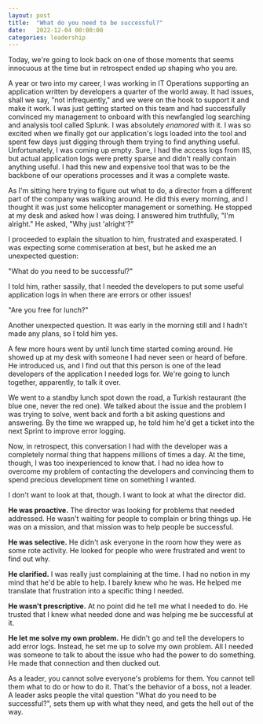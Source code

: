```yaml
---
layout: post
title:  "What do you need to be successful?"
date:   2022-12-04 00:00:00
categories: leadership
---
```

Today, we're going to look back on one of those moments that seems innocuous at the time but in retrospect ended up shaping who you are.

A year or two into my career, I was working in IT Operations supporting an application written by developers a quarter of the world away. It had issues, shall we say, "not infrequently," and we were on the hook to support it and make it work. I was just getting started on this team and had successfully convinced my management to onboard with this newfangled log searching and analysis tool called Splunk. I was absolutely *enamored* with it. I was so excited when we finally got our application's logs loaded into the tool and spent few days just digging through them trying to find anything useful. Unfortunately, I was coming up empty. Sure, I had the access logs from IIS, but actual application logs were pretty sparse and didn't really contain anything useful. I had this new and expensive tool that was to be the backbone of our operations processes and it was a complete waste.

As I'm sitting here trying to figure out what to do, a director from a different part of the company was walking around. He did this every morning, and I thought it was just some helicopter management or something. He stopped at my desk and asked how I was doing. I answered him truthfully, "I'm alright." He asked, "Why just 'alright'?"

I proceeded to explain the situation to him, frustrated and exasperated. I was expecting some commiseration at best, but he asked me an unexpected question:

"What do you need to be successful?"

I told him, rather sassily, that I needed the developers to put some useful application logs in when there are errors or other issues!

"Are you free for lunch?"

Another unexpected question. It was early in the morning still and I hadn't made any plans, so I told him yes.

A few more hours went by until lunch time started coming around. He showed up at my desk with someone I had never seen or heard of before. He introduced us, and I find out that this person is one of the lead developers of the application I needed logs for. We're going to lunch together, apparently, to talk it over.

We went to a standby lunch spot down the road, a Turkish restaurant (the blue one, never the red one). We talked about the issue and the problem I was trying to solve, went back and forth a bit asking questions and answering. By the time we wrapped up, he told him he'd get a ticket into the next Sprint to improve error logging.

Now, in retrospect, this conversation I had with the developer was a completely normal thing that happens millions of times a day. At the time, though, I was too inexperienced to know that. I had no idea how to overcome my problem of contacting the developers and convincing them to spend precious development time on something I wanted.

I don't want to look at that, though. I want to look at what the director did.

**He was proactive.** The director was looking for problems that needed addressed. He wasn't waiting for people to complain or bring things up. He was on a mission, and that mission was to help people be successful.

**He was selective.** He didn't ask everyone in the room how they were as some rote activity. He looked for people who were frustrated and went to find out why.

**He clarified.** I was really just complaining at the time. I had no notion in my mind that he'd be able to help. I barely knew who he was. He helped me translate that frustration into a specific thing I needed.

**He wasn't prescriptive.** At no point did he tell me what I needed to do. He trusted that I knew what needed done and was helping me be successful at it.

**He let me solve my own problem.** He didn't go and tell the developers to add error logs. Instead, he set me up to solve my own problem. All I needed was someone to talk to about the issue who had the power to do something. He made that connection and then ducked out.


As a leader, you cannot solve everyone's problems for them. You cannot tell them what to do or how to do it. That's the behavior of a boss, not a leader. A leader asks people the vital question "What do you need to be successful?", sets them up with what they need, and gets the hell out of the way.
